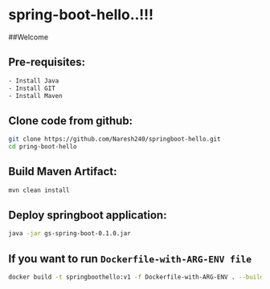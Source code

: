 # spring-boot-hello..!!!
##Welcome
## Pre-requisites:

```bash
- Install Java
- Install GIT
- Install Maven
```

## Clone code from github:

```bash
git clone https://github.com/Naresh240/springboot-hello.git
cd pring-boot-hello
```

## Build Maven Artifact:

```bash
mvn clean install
```

## Deploy springboot application:

```bash
java -jar gs-spring-boot-0.1.0.jar
```

## If you want to run ```Dockerfile-with-ARG-ENV file```

```bash
docker build -t springboothello:v1 -f Dockerfile-with-ARG-ENV . --build-arg version=0.1.0
```
